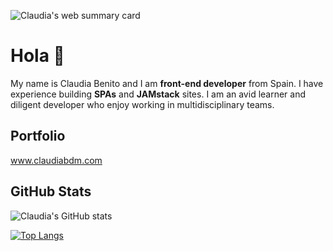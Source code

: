 
![Claudia's web summary card](https://a.storyblok.com/f/95455/1281x621/057ab305f2/card.png)

# Hola 👋

My name is Claudia Benito and I am **front-end developer** from Spain. I have experience building **SPAs** and **JAMstack** sites. I am an avid learner and diligent developer who enjoy working in multidisciplinary teams.

## Portfolio

www.claudiabdm.com


## GitHub Stats 

![Claudia's GitHub stats](https://github-readme-stats.vercel.app/api?username=claudiabdm&show_icons=true)

[![Top Langs](https://github-readme-stats.vercel.app/api/top-langs/?username=claudiabdm&layout=compact&exclude_repo=CBDM_BioInfoChallenges,CBDM_BioinformaticsCourse)](https://github.com/anuraghazra/github-readme-stats)



